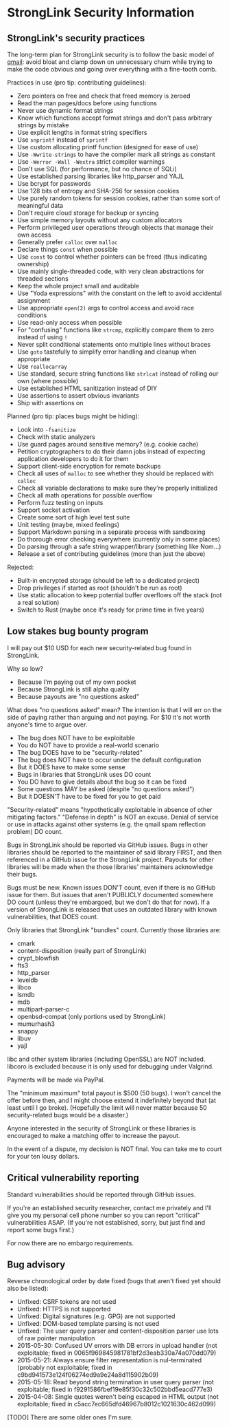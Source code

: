 StrongLink Security Information
===============================

StrongLink's security practices
-------------------------------

The long-term plan for StrongLink security is to follow the basic model of [qmail](http://cr.yp.to/qmail/qmailsec-20071101.pdf): avoid bloat and clamp down on unnecessary churn while trying to make the code obvious and going over everything with a fine-tooth comb.

Practices in use (pro tip: contributing guidelines):

- Zero pointers on free and check that freed memory is zeroed
- Read the man pages/docs before using functions
- Never use dynamic format strings
- Know which functions accept format strings and don't pass arbitrary strings by mistake
- Use explicit lengths in format string specifiers
- Use `snprintf` instead of `sprintf`
- Use custom allocating printf function (designed for ease of use)
- Use `-Wwrite-strings` to have the compiler mark all strings as constant
- Use `-Werror -Wall -Wextra` strict compiler warnings
- Don't use SQL (for performance, but no chance of SQLi)
- Use established parsing libraries like http\_parser and YAJL
- Use bcrypt for passwords
- Use 128 bits of entropy and SHA-256 for session cookies
- Use purely random tokens for session cookies, rather than some sort of meaningful data
- Don't require cloud storage for backup or syncing
- Use simple memory layouts without any custom allocators
- Perform privileged user operations through objects that manage their own access
- Generally prefer `calloc` over `malloc`
- Declare things `const` when possible
- Use `const` to control whether pointers can be freed (thus indicating ownership)
- Use mainly single-threaded code, with very clean abstractions for threaded sections
- Keep the whole project small and auditable
- Use "Yoda expressions" with the constant on the left to avoid accidental assignment
- Use appropriate `open(2)` args to control access and avoid race conditions
- Use read-only access when possible
- For "confusing" functions like `strcmp`, explicitly compare them to zero instead of using `!`
- Never split conditional statements onto multiple lines without braces
- Use `goto` tastefully to simplify error handling and cleanup when appropriate
- Use `reallocarray`
- Use standard, secure string functions like `strlcat` instead of rolling our own (where possible)
- Use established HTML sanitization instead of DIY
- Use assertions to assert obvious invariants
- Ship with assertions on

Planned (pro tip: places bugs might be hiding):

- Look into `-fsanitize`
- Check with static analyzers
- Use guard pages around sensitive memory? (e.g. cookie cache)
- Petition cryptographers to do their damn jobs instead of expecting application developers to do it for them
- Support client-side encryption for remote backups
- Check all uses of `malloc` to see whether they should be replaced with `calloc`
- Check all variable declarations to make sure they're properly initialized
- Check all math operations for possible overflow
- Perform fuzz testing on inputs
- Support socket activation
- Create some sort of high level test suite
- Unit testing (maybe, mixed feelings)
- Support Markdown parsing in a separate process with sandboxing
- Do thorough error checking everywhere (currently only in some places)
- Do parsing through a safe string wrapper/library (something like Nom...)
- Release a set of contributing guidelines (more than just the above)

Rejected:

- Built-in encrypted storage (should be left to a dedicated project)
- Drop privileges if started as root (shouldn't be run as root)
- Use static allocation to keep potential buffer overflows off the stack (not a real solution)
- Switch to Rust (maybe once it's ready for prime time in five years)

Low stakes bug bounty program
-----------------------------

I will pay out $10 USD for each new security-related bug found in StrongLink.

Why so low?

- Because I'm paying out of my own pocket
- Because StrongLink is still alpha quality
- Because payouts are "no questions asked"

What does "no questions asked" mean? The intention is that I will err on the side of paying rather than arguing and not paying. For $10 it's not worth anyone's time to argue over.

- The bug does NOT have to be exploitable
- You do NOT have to provide a real-world scenario
- The bug DOES have to be "security-related"
- The bug does NOT have to occur under the default configuration
- But it DOES have to make some sense
- Bugs in libraries that StrongLink uses DO count
- You DO have to give details about the bug so it can be fixed
- Some questions MAY be asked (despite "no questions asked")
- But it DOESN'T have to be fixed for you to get paid

"Security-related" means "hypothetically exploitable in absence of other mitigating factors." "Defense in depth" is NOT an excuse. Denial of service or use in attacks against other systems (e.g. the qmail spam reflection problem) DO count.

Bugs in StrongLink should be reported via GitHub issues. Bugs in other libraries should be reported to the maintainer of said library FIRST, and then referenced in a GitHub issue for the StrongLink project. Payouts for other libraries will be made when the those libraries' maintainers acknowledge their bugs.

Bugs must be new. Known issues DON'T count, even if there is no GitHub issue for them. But issues that aren't PUBLICLY documented somewhere DO count (unless they're embargoed, but we don't do that for now). If a version of StrongLink is released that uses an outdated library with known vulnerabilities, that DOES count.

Only libraries that StrongLink "bundles" count. Currently those libraries are:

- cmark
- content-disposition (really part of StrongLink)
- crypt_blowfish
- fts3
- http_parser
- leveldb
- libco
- lsmdb
- mdb
- multipart-parser-c
- openbsd-compat (only portions used by StrongLink)
- mumurhash3
- snappy
- libuv
- yajl

libc and other system libraries (including OpenSSL) are NOT included. libcoro is excluded because it is only used for debugging under Valgrind.

Payments will be made via PayPal.

The "minimum maximum" total payout is $500 (50 bugs). I won't cancel the offer before then, and I might choose extend it indefinitely beyond that (at least until I go broke). (Hopefully the limit will never matter because 50 security-related bugs would be a disaster.)

Anyone interested in the security of StrongLink or these libraries is encouraged to make a matching offer to increase the payout.

In the event of a dispute, my decision is NOT final. You can take me to court for your ten lousy dollars.

Critical vulnerability reporting
--------------------------------

Standard vulnerabilities should be reported through GitHub issues.

If you're an established security researcher, contact me privately and I'll give you my personal cell phone number so you can report "critical" vulnerabilities ASAP. (If you're not established, sorry, but just find and report some bugs first.)

For now there are no embargo requirements.

Bug advisory
------------

Reverse chronological order by date fixed (bugs that aren't fixed yet should also be listed):

- Unfixed: CSRF tokens are not used
- Unfixed: HTTPS is not supported
- Unfixed: Digital signatures (e.g. GPG) are not supported
- Unfixed: DOM-based template parsing is not used
- Unfixed: The user query parser and content-disposition parser use lots of raw pointer manipulation
- 2015-05-30: Confused UV errors with DB errors in upload handler (not exploitable; fixed in 0065f969845981781bf2d3eab330a74a070dd079)
- 2015-05-21: Always ensure filter representation is nul-terminated (probably not exploitable; fixed in c9bd941573e124f06274ed9a9e24a8d115902b09)
- 2015-05-18: Read beyond string termination in user query parser (not exploitable; fixed in f9291586fbef19e85f30c32c502bbd5eacd777e3)
- 2015-04-08: Single quotes weren't being escaped in HTML output (not exploitable; fixed in c5acc7ec665dfd46967b8012c1021630c462d099)

[TODO] There are some older ones I'm sure.

